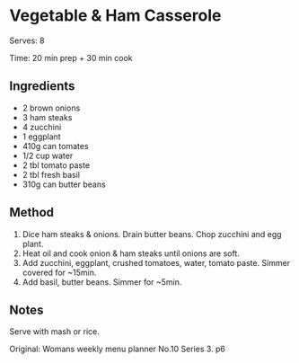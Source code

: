 # Vegetable & Ham Casserole

Serves: 8

Time: 20 min prep + 30 min cook

## Ingredients

* 2 brown onions
* 3 ham steaks
* 4 zucchini
* 1 eggplant
* 410g can tomates
* 1/2 cup water
* 2 tbl tomato paste
* 2 tbl fresh basil
* 310g can butter beans

## Method

1. Dice ham steaks & onions. Drain butter beans. Chop zucchini and egg plant.
2. Heat oil and cook onion & ham steaks until onions are soft.
3. Add zucchini, eggplant, crushed tomatoes, water, tomato paste. Simmer covered for ~15min.
4. Add basil, butter beans. Simmer for ~5min.

## Notes

Serve with mash or rice.

Original: Womans weekly menu planner No.10 Series 3. p6
